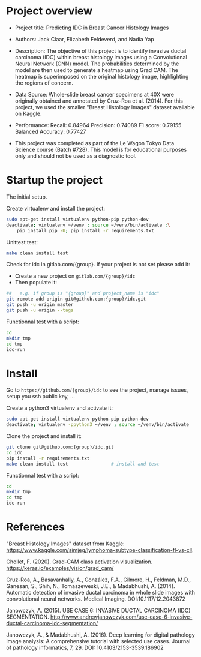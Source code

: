 # Project overview
- Project title: Predicting IDC in Breast Cancer Histology Images

- Authors: Jack Claar, Elizabeth Feldeverd, and Nadia Yap

- Description: The objective of this project is to identify invasive ductal carcinoma (IDC) within breast histology images using a
Convolutional Neural Network (CNN) model. The probabilities determined by the model are then used to generate a heatmap using Grad CAM. The heatmap is superimposed on the original histology image, highlighting the regions of concern.

- Data Source: Whole-slide breast cancer specimens at 40X were originally obtained and annotated by Cruz-Roa et al. (2014). For this project, we used the smaller "Breast Histology Images" dataset available on Kaggle.

- Performance:
Recall:             0.84964
Precision:          0.74089
F1 score:           0.79155
Balanced Accuracy:  0.77427

- This project was completed as part of the Le Wagon Tokyo Data Science course (Batch #728). This model is for educational purposes only and should not be used as a diagnostic tool.

# Startup the project

The initial setup.

Create virtualenv and install the project:
```bash
sudo apt-get install virtualenv python-pip python-dev
deactivate; virtualenv ~/venv ; source ~/venv/bin/activate ;\
    pip install pip -U; pip install -r requirements.txt
```

Unittest test:
```bash
make clean install test
```

Check for idc in gitlab.com/{group}.
If your project is not set please add it:

- Create a new project on `gitlab.com/{group}/idc`
- Then populate it:

```bash
##   e.g. if group is "{group}" and project_name is "idc"
git remote add origin git@github.com:{group}/idc.git
git push -u origin master
git push -u origin --tags
```

Functionnal test with a script:

```bash
cd
mkdir tmp
cd tmp
idc-run
```

# Install

Go to `https://github.com/{group}/idc` to see the project, manage issues,
setup you ssh public key, ...

Create a python3 virtualenv and activate it:

```bash
sudo apt-get install virtualenv python-pip python-dev
deactivate; virtualenv -ppython3 ~/venv ; source ~/venv/bin/activate
```

Clone the project and install it:

```bash
git clone git@github.com:{group}/idc.git
cd idc
pip install -r requirements.txt
make clean install test                # install and test
```
Functionnal test with a script:

```bash
cd
mkdir tmp
cd tmp
idc-run
```
# References

"Breast Histology Images" dataset from Kaggle: https://www.kaggle.com/simjeg/lymphoma-subtype-classification-fl-vs-cll.

Chollet, F. (2020). Grad-CAM class activation visualization. https://keras.io/examples/vision/grad_cam/

Cruz-Roa, A., Basavanhally, A., González, F.A., Gilmore, H., Feldman, M.D., Ganesan, S., Shih, N., Tomaszeweski, J.E., & Madabhushi, A. (2014). Automatic detection of invasive ductal carcinoma in whole slide images with convolutional neural networks. Medical Imaging. DOI:10.1117/12.2043872

Janowczyk, A. (2015). USE CASE 6: INVASIVE DUCTAL CARCINOMA (IDC) SEGMENTATION. http://www.andrewjanowczyk.com/use-case-6-invasive-ductal-carcinoma-idc-segmentation/

Janowczyk, A., & Madabhushi, A. (2016). Deep learning for digital pathology image analysis: A comprehensive tutorial with selected use cases. Journal of pathology informatics, 7, 29. DOI: 10.4103/2153-3539.186902
